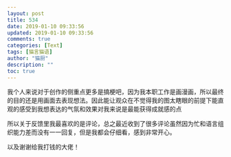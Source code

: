 ```yaml
---
layout: post
title: 534
date: 2019-01-10 09:33:56
updated: 2019-01-10 09:33:56
comments: true
categories: [Text]
tags: [猫言猫语]
author: "猫厨"
description: ""
toc: true
---
```


<p>我个人来说对于创作的侧重点更多是搞梗吧，因为我本职工作是画漫画，所以最终的目的还是用画面去表现想法。因此能让观众在不觉得我的图太瞎眼的前提下能直观的感受到我想表达的气氛和效果对我来说是最能获得成就感的点</p> 
<p>所以关于反馈里我最喜欢的是评论，总之最近收到了很多评论虽然因为忙和语言组织能力差而没有一一回复，但是我都会仔细看，感到非常开心。</p> 
<p>以及谢谢给我打钱的大佬！</p>